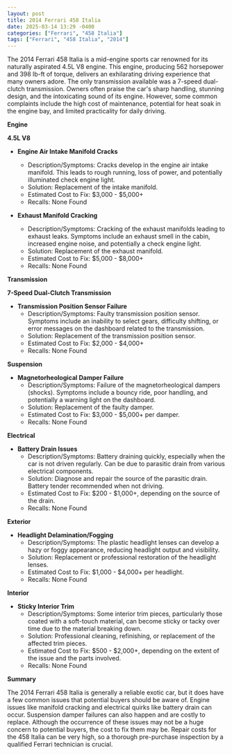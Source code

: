 ```yaml
---
layout: post
title: 2014 Ferrari 458 Italia
date: 2025-03-14 13:29 -0400
categories: ["Ferrari", "458 Italia"]
tags: ["Ferrari", "458 Italia", "2014"]
---
```

The 2014 Ferrari 458 Italia is a mid-engine sports car renowned for its naturally aspirated 4.5L V8 engine. This engine, producing 562 horsepower and 398 lb-ft of torque, delivers an exhilarating driving experience that many owners adore. The only transmission available was a 7-speed dual-clutch transmission. Owners often praise the car's sharp handling, stunning design, and the intoxicating sound of its engine. However, some common complaints include the high cost of maintenance, potential for heat soak in the engine bay, and limited practicality for daily driving.

**Engine**

**4.5L V8**

*   **Engine Air Intake Manifold Cracks**
    *   Description/Symptoms: Cracks develop in the engine air intake manifold. This leads to rough running, loss of power, and potentially illuminated check engine light.
    *   Solution: Replacement of the intake manifold.
    *   Estimated Cost to Fix: $3,000 - $5,000+
    *   Recalls: None Found

*   **Exhaust Manifold Cracking**
    *   Description/Symptoms: Cracking of the exhaust manifolds leading to exhaust leaks. Symptoms include an exhaust smell in the cabin, increased engine noise, and potentially a check engine light.
    *   Solution: Replacement of the exhaust manifold.
    *   Estimated Cost to Fix: $5,000 - $8,000+
    *   Recalls: None Found

**Transmission**

**7-Speed Dual-Clutch Transmission**

*   **Transmission Position Sensor Failure**
    *   Description/Symptoms: Faulty transmission position sensor. Symptoms include an inability to select gears, difficulty shifting, or error messages on the dashboard related to the transmission.
    *   Solution: Replacement of the transmission position sensor.
    *   Estimated Cost to Fix: $2,000 - $4,000+
    *   Recalls: None Found

**Suspension**

*   **Magnetorheological Damper Failure**
    *   Description/Symptoms: Failure of the magnetorheological dampers (shocks). Symptoms include a bouncy ride, poor handling, and potentially a warning light on the dashboard.
    *   Solution: Replacement of the faulty damper.
    *   Estimated Cost to Fix: $3,000 - $5,000+ per damper.
    *   Recalls: None Found

**Electrical**

*   **Battery Drain Issues**
    *   Description/Symptoms: Battery draining quickly, especially when the car is not driven regularly. Can be due to parasitic drain from various electrical components.
    *   Solution: Diagnose and repair the source of the parasitic drain. Battery tender recommended when not driving.
    *   Estimated Cost to Fix: $200 - $1,000+, depending on the source of the drain.
    *   Recalls: None Found

**Exterior**

*   **Headlight Delamination/Fogging**
    *   Description/Symptoms: The plastic headlight lenses can develop a hazy or foggy appearance, reducing headlight output and visibility.
    *   Solution: Replacement or professional restoration of the headlight lenses.
    *   Estimated Cost to Fix: $1,000 - $4,000+ per headlight.
    *   Recalls: None Found

**Interior**

*   **Sticky Interior Trim**
    *   Description/Symptoms: Some interior trim pieces, particularly those coated with a soft-touch material, can become sticky or tacky over time due to the material breaking down.
    *   Solution: Professional cleaning, refinishing, or replacement of the affected trim pieces.
    *   Estimated Cost to Fix: $500 - $2,000+, depending on the extent of the issue and the parts involved.
    *   Recalls: None Found

**Summary**

The 2014 Ferrari 458 Italia is generally a reliable exotic car, but it does have a few common issues that potential buyers should be aware of. Engine issues like manifold cracking and electrical quirks like battery drain can occur. Suspension damper failures can also happen and are costly to replace. Although the occurrence of these issues may not be a huge concern to potential buyers, the cost to fix them may be. Repair costs for the 458 Italia can be very high, so a thorough pre-purchase inspection by a qualified Ferrari technician is crucial.

